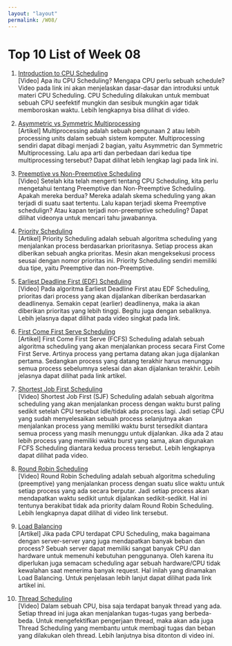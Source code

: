 ```yaml
---
layout: "layout"
permalink: /W08/
---
```


# Top 10 List of Week 08

1. [Introduction to CPU Scheduling](https://www.youtube.com/watch?v=EWkQl0n0w5M)<br>
[Video] Apa itu CPU Scheduling? Mengapa CPU perlu sebuah schedule? Video pada link ini akan menjelaskan dasar-dasar dan introduksi untuk materi CPU Scheduling. CPU Scheduling dilakukan untuk membuat sebuah CPU seefektif mungkin dan sesibuk mungkin agar tidak memboroskan waktu. Lebih lengkapnya bisa dilihat di video.

2. [Asymmetric vs Symmetric Multiprocessing](https://www.geeksforgeeks.org/difference-between-asymmetric-and-symmetric-multiprocessing/)<br>
[Artikel] Multiprocessing adalah sebuah pengunaan 2 atau lebih processing units dalam sebuah sistem komputer. Multiprocessing sendiri dapat dibagi menjadi 2 bagian, yaitu Asymmetric dan Symmetric Multiprocessing. Lalu apa arti dan perbedaan dari kedua tipe multiprocessing tersebut? Dapat dilihat lebih lengkap lagi pada link ini.

3. [Preemptive vs Non-Preemptive Scheduling](https://www.youtube.com/watch?v=4DhFmL-6SDA)<br>
[Video] Setelah kita telah mengerti tentang CPU Scheduling, kita perlu mengetahui tentang Preemptive dan Non-Preemptive Scheduling. Apakah mereka berdua? Mereka adalah skema scheduling yang akan terjadi di suatu saat tertentu. Lalu kapan terjadi skema Preemptive schedulign? Atau kapan terjadi non-preemptive scheduling? Dapat dilihat videonya untuk mencari tahu jawabannya.

4. [Priority Scheduling](https://www.javatpoint.com/os-priority-scheduling)<br>
[Artikel] Priority Scheduling adalah sebuah algoritma scheduling yang menjalankan process berdasarkan prioritasnya. Setiap process akan diberikan sebuah angka prioritas. Mesin akan mengeksekusi process seusai dengan nomor prioritas ini. Priority Scheduling sendiri memiliki dua tipe, yaitu Preemptive dan non-Preemptive.

5. [Earliest Deadline First (EDF) Scheduling](https://www.youtube.com/watch?v=4Sfn1dUh01E)<br>
[Video] Pada algoritma Earliest Deadline First atau EDF Scheduling, prioritas dari process yang akan dijalankan diberikan berdasarkan deadlinenya. Semakin cepat (earlier) deadlinenya, maka ia akan diberikan prioritas yang lebih tinggi. Begitu juga dengan sebaliknya. Lebih jelasnya dapat dilihat pada video singkat pada link.

6. [First Come First Serve Scheduling](https://www.studytonight.com/operating-system/first-come-first-serve)<br>
[Artikel] First Come First Serve (FCFS) Scheduling adalah sebuah algoritma scheduling yang akan menjalankan process secara First Come First Serve. Artinya process yang pertama datang akan juga dijalankan pertama. Sedangkan process yang datang terakhir harus menunggu semua process sebelumnya selesai dan akan dijalankan terakhir. Lebih jelasnya dapat dilihat pada link artikel.

7. [Shortest Job First Scheduling](https://www.youtube.com/watch?v=t0g9b3SJECg)<br>
[Video] Shortest Job First (SJF) Scheduling adalah sebuah algoritma scheduling yang akan menjalankan process dengan waktu burst paling sedikit setelah CPU tersebut idle/tidak ada process lagi. Jadi setiap CPU yang sudah menyelesaikan sebuah process selanjutnya akan menjalankan process yang memiliki waktu burst tersedikit diantara semua process yang masih menunggu untuk dijalankan. Jika ada 2 atau lebih process yang memiliki waktu burst yang sama, akan digunakan FCFS Scheduling diantara kedua process tersebut. Lebih lengkapnya dapat dilihat pada video.

8. [Round Robin Scheduling](https://www.youtube.com/watch?v=aWlQYllBZDs)<br>
[Video] Round Robin Scheduling adalah sebuah algoritma scheduling (preemptive) yang menjalankan process dengan suatu slice waktu untuk setiap process yang ada secara berputar. Jadi setiap process akan mendapatkan waktu sedikit untuk dijalankan sedikit-sedikit. Hal ini tentunya berakibat tidak ada priority dalam Round Robin Scheduling. Lebih lengkapnya dapat dilihat di video link tersebut.

9. [Load Balancing](https://www.nginx.com/resources/glossary/load-balancing/)<br>
[Artikel] Jika pada CPU terdapat CPU Scheduling, maka bagaimana dengan server-server yang juga mendapatkan banyak beban dan process? Sebuah server dapat memiliki sangat banyak CPU dan hardware untuk memenuhi kebutuhan penggunanya. Oleh karena itu diperlukan juga semacam scheduling agar sebuah hardware/CPU tidak kewalahan saat menerima banyak request. Hal inilah yang dinamakan Load Balancing. Untuk penjelasan lebih lanjut dapat dilihat pada link artikel ini.

10. [Thread Scheduling](https://www.youtube.com/watch?v=3Hsp5vtQeP0)<br>
[Video] Dalam sebuah CPU, bisa saja terdapat banyak thread yang ada. Setiap thread ini juga akan menjalankan tugas-tugas yang berbeda-beda. Untuk mengefektifkan pengerjaan thread, maka akan ada juga Thread Scheduling yang membantu untuk membagi tugas dan beban yang dilakukan oleh thread. Lebih lanjutnya bisa ditonton di video ini.

